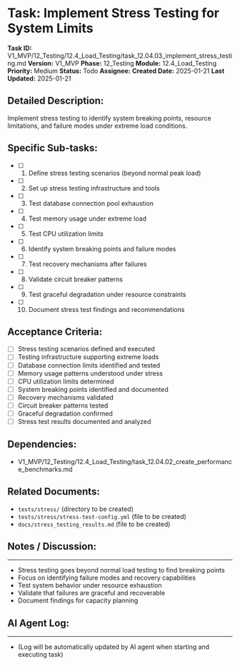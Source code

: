 # Task: Implement Stress Testing for System Limits

**Task ID:** V1_MVP/12_Testing/12.4_Load_Testing/task_12.04.03_implement_stress_testing.md
**Version:** V1_MVP
**Phase:** 12_Testing
**Module:** 12.4_Load_Testing
**Priority:** Medium
**Status:** Todo
**Assignee:**
**Created Date:** 2025-01-21
**Last Updated:** 2025-01-21

## Detailed Description:
Implement stress testing to identify system breaking points, resource limitations, and failure modes under extreme load conditions.

## Specific Sub-tasks:
- [ ] 1. Define stress testing scenarios (beyond normal peak load)
- [ ] 2. Set up stress testing infrastructure and tools
- [ ] 3. Test database connection pool exhaustion
- [ ] 4. Test memory usage under extreme load
- [ ] 5. Test CPU utilization limits
- [ ] 6. Identify system breaking points and failure modes
- [ ] 7. Test recovery mechanisms after failures
- [ ] 8. Validate circuit breaker patterns
- [ ] 9. Test graceful degradation under resource constraints
- [ ] 10. Document stress test findings and recommendations

## Acceptance Criteria:
- [ ] Stress testing scenarios defined and executed
- [ ] Testing infrastructure supporting extreme loads
- [ ] Database connection limits identified and tested
- [ ] Memory usage patterns understood under stress
- [ ] CPU utilization limits determined
- [ ] System breaking points identified and documented
- [ ] Recovery mechanisms validated
- [ ] Circuit breaker patterns tested
- [ ] Graceful degradation confirmed
- [ ] Stress test results documented and analyzed

## Dependencies:
- V1_MVP/12_Testing/12.4_Load_Testing/task_12.04.02_create_performance_benchmarks.md

## Related Documents:
- `tests/stress/` (directory to be created)
- `tests/stress/stress-test-config.yml` (file to be created)
- `docs/stress_testing_results.md` (file to be created)

## Notes / Discussion:
---
* Stress testing goes beyond normal load testing to find breaking points
* Focus on identifying failure modes and recovery capabilities
* Test system behavior under resource exhaustion
* Validate that failures are graceful and recoverable
* Document findings for capacity planning

## AI Agent Log:
---
* (Log will be automatically updated by AI agent when starting and executing task)
